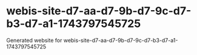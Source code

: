 # webis-site-d7-aa-d7-9b-d7-9c-d7-b3-d7-a1-1743797545725
Generated website for webis-site-d7-aa-d7-9b-d7-9c-d7-b3-d7-a1-1743797545725
